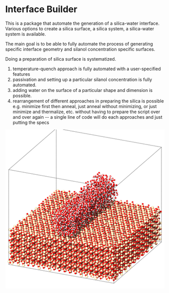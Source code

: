 # Interface Builder 

This is a package that automate the generation of a silica-water interface. 
Various options to create a silica surface, a silica system, a silica-water system is available. 


The main goal is to be able to fully automate the process of generating specific interface geometry and silanol concentration specific surfaces. 

Doing a preparation of silica surface is systematized. 
1. temperature-quench approach is fully automated with a user-specified features 
2. passivation and setting up a particular silanol concentration is fully automated. 
3. adding water on the surface of a particular shape and dimension is possible. 
4. rearrangement of different approaches in preparing the silica is possible e.g. minimize first then anneal, just anneal without minimizing, or just minimize and thermalize, etc. without having to prepare the script over and over again -- a single line of code will do each approaches and just putting the specs 




![Silica-water system.](./water-silica.png) 